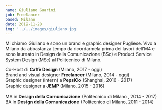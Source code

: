 ```yaml
---
name: Giuliano Guarini
job: Freelancer
based: Milano
date: 2019-11-28
img: '../../images/giuliano.jpg'
---
```


Mi chiamo Giuliano e sono un brand e graphic designer Pugliese. Vivo a Milano da abbastanza tempo da ricordarmela prima dei lavori dell’M4 e sono laureato in Design della Comunicazione (BSc) e Product Service System Design (MSc) al Politecnico di Milano.

Co-Host di **Caffè Design** (Milano, 2017 - oggi)  
Brand and visual designer **Freelancer** (Milano, 2014 - oggi)  
Graphic designer (intern) a **PepsiCo** (Shanghai, 2016 - 2017)  
Graphic designer a **JEMP** (Milano, 2015 - 2016)<br><br>
MA in **Design della Comunicazione** (Politecnico di Milano , 2014 - 2017)  
BA in **Design della Comunicazione** (Politecnico di Milano, 2011 - 2014)
